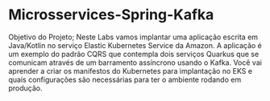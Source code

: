 # Microsservices-Spring-Kafka
Objetivo do Projeto;
Neste Labs vamos implantar uma aplicação escrita em Java/Kotlin no serviço Elastic Kubernetes Service da Amazon. A aplicação é um exemplo do padrão CQRS que contempla dois serviços Quarkus que se comunicam através de um barramento assíncrono usando o Kafka. Você vai aprender a criar os manifestos do Kubernetes para implantação no EKS e quais configurações são necessárias para ter o ambiente rodando em produção.
